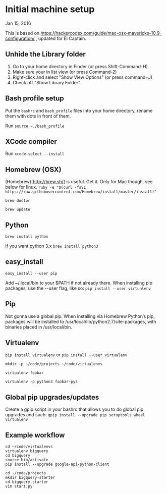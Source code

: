 # Initial machine setup

Jan 15, 2016

This is based on https://hackercodex.com/guide/mac-osx-mavericks-10.9-configuration/ , updated for El Captain.

## Unhide the Library folder
1. Go to your home directory in Finder (or press Shift-Command-H)
2. Make sure your in list view (or press Command-2)
3. Right-click and select "Show View Options" (or press command+J)
4. Check off "Show Library Folder". 

## Bash profile setup
Put the `bashrc` and `bash_profile` files into your home directory, rename them with dots in front of them.

Run `source ~./bash_profile`

## XCode compiler
Run `xcode-select --install`

## Homebrew (OSX)
(Homebrew)[http://brew.sh/] is useful. Get it. Only for Mac though, see below for linux.
  `ruby -e "$(curl -fsSL https://raw.githubusercontent.com/Homebrew/install/master/install)"`

  `brew doctor`

  `brew update`

## Python
`brew install python`

If you want python 3.x
`brew install python3 `

## easy_install
`easy_install --user pip`

Add ~/.local/bin to your $PATH if not already there.
When installing pip packages, use the --user flag, like so: `pip install --user virtualenv`

## Pip
Not gonna use a global pip. When installing via Homebrew Python’s pip, packages will be installed to /usr/local/lib/python2.7/site-packages, with binaries placed in /usr/local/bin.

## Virtualenv
`pip install virtualenv` or `pip install --user virtualenv` 

`mkdir -p ~/code/projects ~/code/virtualenvs`

`virtualenv foobar`

`virtualenv -p python3 foobar-py3`

## Global pip upgrades/updates
Create a gpip script in your bashrc that allows you to do global pip upgrades and such: 
`gpip install --upgrade pip setuptools wheel virtualenv`


## Example workflow

    cd ~/code/virtualenvs
    virtualenv bigquery
    cd bigquery
    source bin/activate
    pip install --upgrade google-api-python-client

    cd ~/code/projects
    mkdir bigquery-starter
    cd bigquery-starter
    vim start.py
 
